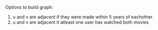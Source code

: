 Options to build graph:
1) u and v are adjacent if they were made within 5 years of eachother
2) u and v are adjacent it atleast one user has watched both movies